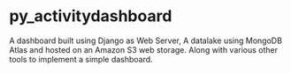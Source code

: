 # py_activitydashboard
A dashboard built using Django as Web Server, A datalake using MongoDB Atlas and hosted on an Amazon S3 web storage. Along with various other tools to implement a simple dashboard.
